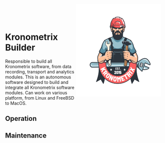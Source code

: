 <img src="/docs/img/builder.jpg" align="right" height="300" width="275" />
<br/><br/>
<br/>

# Kronometrix Builder

Responsible to build all Kronometrix software, from data recording, transport and analytics modules. This is an autonomous software designed to build and integrate all Kronometrix software modules. Can work on various platform, from Linux and FreeBSD to MacOS.

## Operation

## Maintenance




